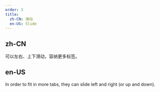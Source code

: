 ```yaml
---
order: 3
title:
  zh-CN: 滑动
  en-US: Slide
---
```


## zh-CN

可以左右、上下滑动，容纳更多标签。

## en-US

In order to fit in more tabs, they can slide left and right (or up and down).